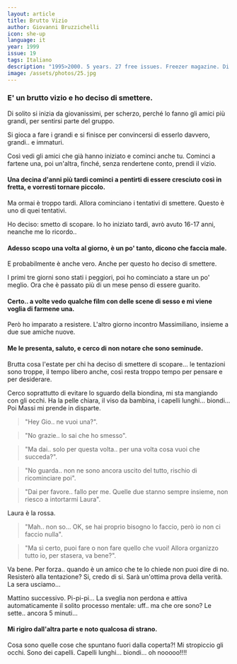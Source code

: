 ```yaml
---
layout: article
title: Brutto Vizio
author: Giovanni Bruzzichelli
icon: she-up
language: it
year: 1999
issue: 19
tags: Italiano
description: "1995>2000. 5 years. 27 free issues. Freezer magazine. Di solito si inizia da giovanissimi, per scherzo, perché lo fanno gli amici più grandi, per sentirsi parte del gruppo..."
image: /assets/photos/25.jpg
---
```


### E' un brutto vizio e ho deciso di smettere.

Di solito si inizia da giovanissimi, per scherzo, perché lo fanno gli amici più grandi, per sentirsi parte del gruppo.

Si gioca a fare i grandi e si finisce per convincersi di esserlo davvero, grandi.. e immaturi.

Così vedi gli amici che già hanno iniziato e cominci anche tu.
Cominci a fartene una, poi un'altra, finché, senza rendertene conto, prendi il vizio.

#### Una decina d'anni più tardi cominci a pentirti di essere cresciuto così in fretta, e vorresti tornare piccolo.

Ma ormai è troppo tardi.
Allora cominciano i tentativi di smettere.
Questo è uno di quei tentativi.

Ho deciso: smetto di scopare.
Io ho iniziato tardi, avrò avuto 16-17 anni, neanche me lo ricordo..

#### Adesso scopo una volta al giorno, è un po' tanto, dicono che faccia male.

E probabilmente è anche vero.
Anche per questo ho deciso di smettere.

I primi tre giorni sono stati i peggiori, poi ho cominciato a stare un po' meglio.
Ora che è passato più di un mese penso di essere guarito.

#### Certo.. a volte vedo qualche film con delle scene di sesso e mi viene voglia di farmene una.
Però ho imparato a resistere.
L'altro giorno incontro Massimiliano, insieme a due sue amiche nuove.

#### Me le presenta, saluto, e cerco di non notare che sono seminude.
Brutta cosa l'estate per chi ha deciso di smettere di scopare... le tentazioni sono troppe, il tempo libero anche, così resta troppo tempo per pensare e per desiderare.

Cerco soprattutto di evitare lo sguardo della biondina, mi sta mangiando con gli occhi.
Ha la pelle chiara, il viso da bambina, i capelli lunghi... biondi...
Poi Massi mi prende in disparte.

>"Hey Gio.. ne vuoi una?".

>"No grazie.. lo sai che ho smesso".

>"Ma dai.. solo per questa volta.. per una volta cosa vuoi che succeda?".

>"No guarda.. non ne sono ancora uscito del tutto, rischio di ricominciare poi".

>"Dai per favore.. fallo per me. Quelle due stanno sempre insieme, non riesco a intortarmi Laura".

Laura è la rossa.

>"Mah.. non so... OK, se hai proprio bisogno lo faccio, però io non ci faccio nulla".

>"Ma sì certo, puoi fare o non fare quello che vuoi! Allora organizzo tutto io, per stasera, va bene?".

Va bene. Per forza.. quando è un amico che te lo chiede non puoi dire di no.
Resisterò alla tentazione? Si, credo di si. Sarà un'ottima prova della verità.
La sera usciamo...

Mattino successivo. Pi-pi-pi...
La sveglia non perdona e attiva automaticamente il solito processo mentale: uff.. ma che ore sono?
Le sette.. ancora 5 minuti...

#### Mi rigiro dall'altra parte e noto qualcosa di strano.

Cosa sono quelle cose che spuntano fuori dalla coperta?!
Mi stropiccio gli occhi.
Sono dei capelli.
Capelli lunghi... biondi... oh nooooo!!!!
